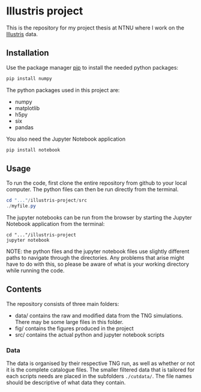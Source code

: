 # Illustris project
This is the repository for my project thesis at NTNU where I work on the [Illustris](tng-project.org) data. 

## Installation

Use the package manager [pip](https://pip.pypa.io/en/stable/) to install the needed python packages:

```bash
pip install numpy
```
The python packages used in this project are:
- numpy
- matplotlib
- h5py
- six
- pandas

You also need the Jupyter Notebook application
```bash
pip install notebook
```
## Usage

To run the code, first clone the entire repository from github to your local computer.
The python files can then be run directly from the terminal. 

```powershell
cd "..."/illustris-project/src
./myfile.py
```

The jupyter notebooks can be run from the browser by starting the Jupyter Notebook application from the terminal:

```
cd "..."/illustris-project
jupyter notebook
```
NOTE: the python files and the jupyter notebook files use slightly different paths to navigate through the directories. Any problems that arise might have to do with this, so please be aware of what is your working directory while running the code.

## Contents

The repository consists of three main folders:
* data/ contains the raw and modified data from the TNG simulations. There may be some large files in this folder.
* fig/ contains the figures produced in the project
* src/ contains the actual python and jupyter notebook scripts

### Data
The data is organised by their respective TNG run, as well as whether or not it is the complete catalogue files. The smaller filtered data that is tailored for each scripts needs are placed in the subfolders `./cutdata/`. The file names should be descriptive of what data they contain.